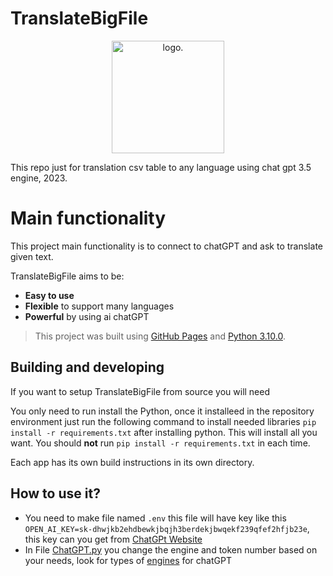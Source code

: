 # TranslateBigFile

<p align="center">
    <img width="180" src="https://icons.iconarchive.com/icons/marcus-roberto/google-play/512/Google-Translate-icon.png" alt="logo.">
</p>
<p align="center">

This repo just for translation csv table to any language using chat gpt 3.5 engine, 2023.

# Main functionality

This project main functionality is to connect to chatGPT and ask to translate given text.

TranslateBigFile aims to be:

- **Easy to use**
- **Flexible** to support many languages
- **Powerful** by using ai chatGPT

> This project was built using [GitHub Pages](https://pages.github.com/) and [Python 3.10.0](https://www.python.org/downloads/release/python-3100/).

## Building and developing

If you want to setup TranslateBigFile from source you will need

You only need to run install the Python, once it installeed in the repository environment just run the following command to install needed libraries `pip install -r requirements.txt` after installing python. This will install all you want. You should **not** run `pip install -r requirements.txt` in each time.

Each app has its own build instructions in its own directory.

## How to use it?
- You need to make file named `.env` this file will have key like this `OPEN_AI_KEY=sk-dhwjkb2ehdbewkjbqjh3berdekjbwqekf239qfef2hfjb23e`, this key can you get from [ChatGPt Website](https://platform.openai.com/account/api-keys)
- In File [ChatGPT.py](https://github.com/DandelionBold/TranslateBigFile/blob/main/ChatGPT.py) you change the engine and token number based on your needs, look for types of [engines](https://gptforwork.com/guides/openai-gpt3-models) for chatGPT
